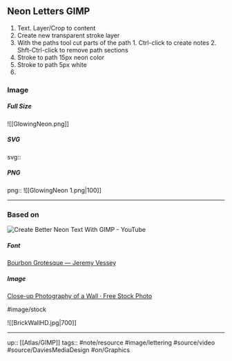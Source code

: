 ## Neon Letters GIMP

1. Text. Layer/Crop to content
2. Create new transparent stroke layer
3. With the paths tool cut parts of the path
		1. Ctrl-click to create notes
		2. Shft-Ctrl-click to remove path sections
4. Stroke to path 15px neon color
5. Stroke to path 5px white
6. 


### Image

##### Full Size

![[GlowingNeon.png]]

##### SVG

svg:: 

##### PNG

png:: ![[GlowingNeon 1.png|100]]

---
### Based on

![Create Better Neon Text With GIMP - YouTube](https://www.youtube.com/watch?v=7t8WP_RqQn8&list=PL_7viLFyJ7sCLguZdKJ9dAbUUXRy13VOF&index=3)

##### Font

[Bourbon Grotesque — Jeremy Vessey](https://www.jeremyvessey.com/bourbon-grotesque)

##### Image

[Close-up Photography of a Wall · Free Stock Photo](https://www.pexels.com/photo/close-up-photography-of-a-wall-3105407/)

#image/stock

![[BrickWallHD.jpg|700]]

---

up:: [[Atlas/GIMP]]
tags:: #note/resource #image/lettering #source/video #source/DaviesMediaDesign #on/Graphics 